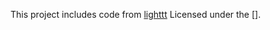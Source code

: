 This project includes code from [lighttt](https://github.com/lighttt/IITQuiz)
Licensed under the [].
